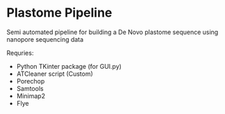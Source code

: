 # Plastome Pipeline
Semi automated pipeline for building a De Novo plastome sequence using nanopore sequencing data

Requries:
- Python TKinter package (for GUI.py)
- ATCleaner script (Custom)
- Porechop
- Samtools
- Minimap2
- Flye
